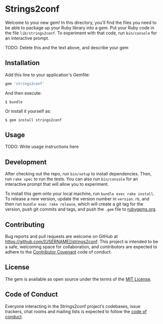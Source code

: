 # Strings2conf

Welcome to your new gem! In this directory, you'll find the files you need to be able to package up your Ruby library into a gem. Put your Ruby code in the file `lib/strings2conf`. To experiment with that code, run `bin/console` for an interactive prompt.

TODO: Delete this and the text above, and describe your gem

## Installation

Add this line to your application's Gemfile:

```ruby
gem 'strings2conf'
```

And then execute:

    $ bundle

Or install it yourself as:

    $ gem install strings2conf

## Usage

TODO: Write usage instructions here

## Development

After checking out the repo, run `bin/setup` to install dependencies. Then, run `rake spec` to run the tests. You can also run `bin/console` for an interactive prompt that will allow you to experiment.

To install this gem onto your local machine, run `bundle exec rake install`. To release a new version, update the version number in `version.rb`, and then run `bundle exec rake release`, which will create a git tag for the version, push git commits and tags, and push the `.gem` file to [rubygems.org](https://rubygems.org).

## Contributing

Bug reports and pull requests are welcome on GitHub at https://github.com/[USERNAME]/strings2conf. This project is intended to be a safe, welcoming space for collaboration, and contributors are expected to adhere to the [Contributor Covenant](http://contributor-covenant.org) code of conduct.

## License

The gem is available as open source under the terms of the [MIT License](http://opensource.org/licenses/MIT).

## Code of Conduct

Everyone interacting in the Strings2conf project’s codebases, issue trackers, chat rooms and mailing lists is expected to follow the [code of conduct](https://github.com/[USERNAME]/strings2conf/blob/master/CODE_OF_CONDUCT.md).
